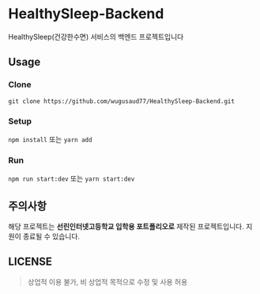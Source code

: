 # HealthySleep-Backend



HealthySleep(건강한수면) 서비스의 백엔드 프로젝트입니다<br/>

## Usage
### Clone
`git clone https://github.com/wugusaud77/HealthySleep-Backend.git`
### Setup
`npm install` 또는 `yarn add`
### Run
`npm run start:dev` 또는 `yarn start:dev`

## 주의사항
해당 프로젝트는 **선린인터넷고등학교 입학용 포트폴리오로** 제작된 프로젝트입니다. 지원이 종료될 수 있습니다.

## LICENSE

> 상업적 이용 불가, 비 상업적 목적으로 수정 및 사용 허용

